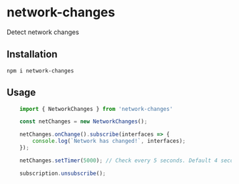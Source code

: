 # network-changes

Detect network changes

## Installation

    npm i network-changes

## Usage

```js
    import { NetworkChanges } from 'network-changes'

    const netChanges = new NetworkChanges();

    netChanges.onChange().subscribe(interfaces => {
        console.log(`Network has changed!`, interfaces);
    });

    netChanges.setTimer(5000); // Check every 5 seconds. Default 4 seconds

    subscription.unsubscribe();

```
